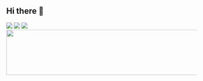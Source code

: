 ## Hi there 👋


<a href="#"><img src="https://img.shields.io/badge/Spring Boot-6DB33F?style=flat-square&logo=Spring Boot&logoColor=white"/></a>
<a href="#"><img src="https://img.shields.io/badge/Docker-2496ED?style=flat-square&logo=Docker&logoColor=white"/></a>
<a href="#"><img src="https://img.shields.io/badge/Amazon AWS-232F3E?style=flat-square&logo=Amazon AWS&logoColor=white"/></a>
<a href="https://github.com/devxb/gitanimals">
  <img src="https://render.gitanimals.org/lines/oOccasio" width="1000" height="120"/>
</a>




<!--
**oOccasio/oOccasio** is a ✨ _special_ ✨ repository because its `README.md` (this file) appears on your GitHub profile.

Here are some ideas to get you started:

- 🔭 I’m currently working on ...
- 🌱 I’m currently learning ...
- 👯 I’m looking to collaborate on ...
- 🤔 I’m looking for help with ...
- 💬 Ask me about ...
- 📫 How to reach me: ...
- 😄 Pronouns: ...
- ⚡ Fun fact: ...
-->
